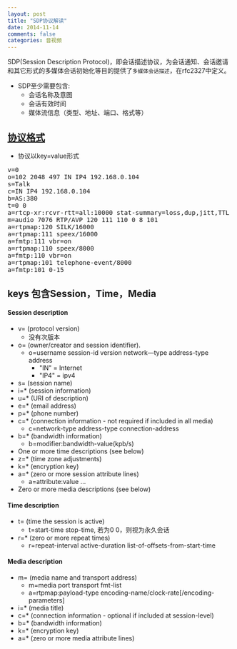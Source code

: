 ```yaml
---
layout: post
title: "SDP协议解读"
date: 2014-11-14
comments: false
categories: 音视频
---
```


SDP(Session Description Protocol)，即会话描述协议，为会话通知、会话邀请和其它形式的多媒体会话初始化等目的提供了```多媒体会话描述```，在rfc2327中定义。

* SDP至少需要包含:
	* 会话名称及意图
	* 会话有效时间
	* 媒体流信息（类型、地址、端口、格式等）

## [协议格式](http://www.ietf.org/rfc/rfc2327.txt)

* 协议以key=value形式
<pre>
v=0
o=102 2048 497 IN IP4 192.168.0.104
s=Talk
c=IN IP4 192.168.0.104
b=AS:380
t=0 0
a=rtcp-xr:rcvr-rtt=all:10000 stat-summary=loss,dup,jitt,TTL voip-metrics
m=audio 7076 RTP/AVP 120 111 110 0 8 101
a=rtpmap:120 SILK/16000
a=rtpmap:111 speex/16000
a=fmtp:111 vbr=on
a=rtpmap:110 speex/8000
a=fmtp:110 vbr=on
a=rtpmap:101 telephone-event/8000
a=fmtp:101 0-15
</pre>

## keys 包含Session，Time，Media
#### Session description
* v=  (protocol version)
	* 没有次版本
* o=  (owner/creator and session identifier).
	* o=username session-id version network—type address-type address
		* "IN" = Internet
		* "IP4" = ipv4
* s=  (session name)
* i=* (session information)
* u=* (URI of description)
* e=* (email address)
* p=* (phone number)
* c=* (connection information - not required if included in all media)
	* c=network-type address-type connection-address
* b=* (bandwidth information)
	* b=modifier:bandwidth-value(kpb/s)
* One or more time descriptions (see below)
* z=* (time zone adjustments)
* k=* (encryption key)
* a=* (zero or more session attribute lines)
	* a=attribute:value ...
* Zero or more media descriptions (see below)
#### Time description
* t=  (time the session is active)
	* t=start-time stop-time, 若为0 0，则视为永久会话
* r=* (zero or more repeat times)
	* r=repeat-interval active-duration list-of-offsets-from-start-time
#### Media description
* m=  (media name and transport address)
	* m=media port transport fmt-list
	* a=rtpmap:payload-type encoding-name/clock-rate[/encoding-parameters]
* i=* (media title)
* c=* (connection information - optional if included at session-level)
* b=* (bandwidth information)
* k=* (encryption key)
* a=* (zero or more media attribute lines)


